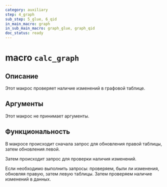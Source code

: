 ```yaml
---
category: auxiliary
step: 4_graph
sub_step: 5_glue, 6_qid
in_main_macro: graph
in_sub_main_macro: graph_glue, graph_qid
doc_status: ready
---
```

# macro `calc_graph`

## Описание

Этот макрос проверяет наличие изменений в графовой таблице.

## Аргументы

Этот макрос не принимает  аргументы.

## Функциональность

В макросе происходит сначала запрос для обновления правой таблицы, затем обновления левой.

Затем происходит запрос для проверки наличия изменений.

Если необходимо выполнить запросы: проверяем, были ли изменения, обновляя правую, затем левую таблицы. Затем проверяем наличие изменений в данных.
